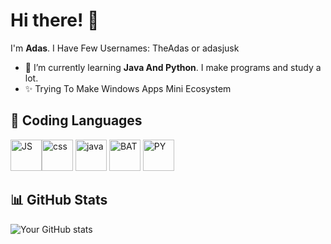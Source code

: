 # Hi there! 👋

I'm **Adas**.
I Have Few Usernames: TheAdas or adasjusk

- 🌱 I’m currently learning **Java And Python**. I make programs and study a lot.
- ✨ Trying To Make Windows Apps Mini Ecosystem

## 🔧 Coding Languages
<img src="https://raw.githubusercontent.com/bablubambal/All_logo_and_pictures/1ac69ce5fbc389725f16f989fa53c62d6e1b4883/social%20icons/javascript.svg" alt="JS" height="50" width="50" /><img src="https://raw.githubusercontent.com/bablubambal/All_logo_and_pictures/refs/heads/main/others/css.svg" alt="css" height="50" width="50" />
<img src="https://raw.githubusercontent.com/bablubambal/All_logo_and_pictures/refs/heads/main/others/html.svg" alt="java" height="50" width="50" />
<img src="https://raw.githubusercontent.com/bablubambal/All_logo_and_pictures/refs/heads/main/programming%20languages/bash.svg" alt="BAT" height="50" width="50" />
<img src="https://raw.githubusercontent.com/bablubambal/All_logo_and_pictures/refs/heads/main/programming%20languages/python.svg" alt="PY" height="50" width="50" />


## 📊 GitHub Stats

![Your GitHub stats](https://github-readme-stats.vercel.app/api?username=adasjusk&show_icons=true&theme=shadow_blue)
